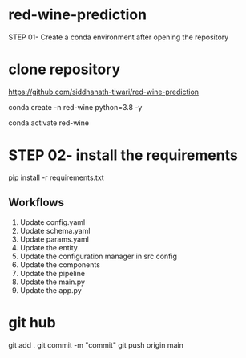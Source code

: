 # red-wine-prediction

STEP 01- Create a conda environment after opening the repository

# clone repository 
https://github.com/siddhanath-tiwari/red-wine-prediction



conda create -n red-wine python=3.8 -y

conda activate red-wine

# STEP 02- install the requirements

pip install -r requirements.txt


## Workflows

1. Update config.yaml
2. Update schema.yaml
3. Update params.yaml
4. Update the entity
5. Update the configuration manager in src config
6. Update the components
7. Update the pipeline 
8. Update the main.py
9. Update the app.py


# git hub 
git add .
git commit -m "commit"
git push origin main









